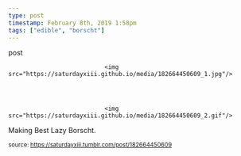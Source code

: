 ```yaml
---
type: post
timestamp: February 8th, 2019 1:58pm
tags: ["edible", "borscht"]
---
```

post


                               <img src="https://saturdayxiii.github.io/media/182664450609_1.jpg"/>
                           

                                                                                                                           

                               <img src="https://saturdayxiii.github.io/media/182664450609_2.gif"/>
                           

                                                                                                                      
Making Best Lazy Borscht.
 
                                    
                
                
                
                
                                
<small>source: https://saturdayxiii.tumblr.com/post/182664450609</small>